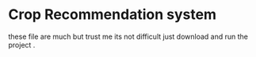 # Crop Recommendation system 
these file are much but trust me its not difficult just download and run the project .
